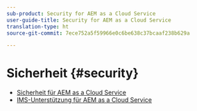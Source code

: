 ```yaml
---
sub-product: Security for AEM as a Cloud Service
user-guide-title: Security for AEM as a Cloud Service
translation-type: ht
source-git-commit: 7ece752a5f59966e0c6be638c37bcaaf238b629a

---
```



# Sicherheit {#security}

+ [Sicherheit für AEM as a Cloud Service](/help/security/home.md)
+ [IMS-Unterstützung für AEM as a Cloud Service](ims-support.md)
